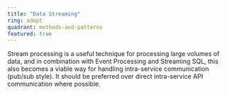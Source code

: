 ```yaml
---
title: "Data Streaming"
ring: adopt
quadrant: methods-and-patterns
featured: true
---
```


Stream processing is a useful technique for processing large volumes of data, and in combination with Event Processing and Streaming SQL, this also becomes a viable way for handling intra-service communication (pub/sub style). It should be preferred over direct intra-service API communication where possible.